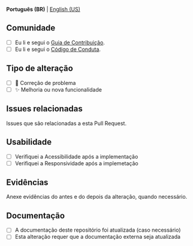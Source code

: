 **Português (BR)** | [English (US)](?quick_pull=1&template=PULL_REQUEST-en-US.md)

## Comunidade

* [ ] Eu li e segui o [Guia de Contribuição](.github/CONTRIBUTING.md).
* [ ] Eu li e segui o [Código de Conduta](.github/CODE_OF_CONDUCT.md).

## Tipo de alteração

* [ ] 🐞 Correção de problema
* [ ] ✨ Melhoria ou nova funcionalidade

## Issues relacionadas
Issues que são relacionadas a esta Pull Request.

<!--
Considere abrir uma issue relacionada à alteração ou conversar com alguém para que seja aberta e assim termos mapeadas as alterações.

Caso esta Pull Request resolva uma issue existente, vincule-as com uma palavra-chave para que ao ser mergeada, a issue seja fechada.

Ex.: Resolve #123

Mais informações: https://docs.github.com/pt/issues/tracking-your-work-with-issues/linking-a-pull-request-to-an-issue
-->

## Usabilidade

* [ ] Verifiquei a Acessibilidade após a implementação
* [ ] Verifiquei a Responsividade após a implemetação

## Evidências
Anexe evidências do antes e do depois da alteração, quando necessário.

<!-- Você pode arrastar imagens para cá. -->

## Documentação

* [ ] A documentação deste repositório foi atualizada (caso necessário)
* [ ] Esta alteração requer que a documentação externa seja atualizada
